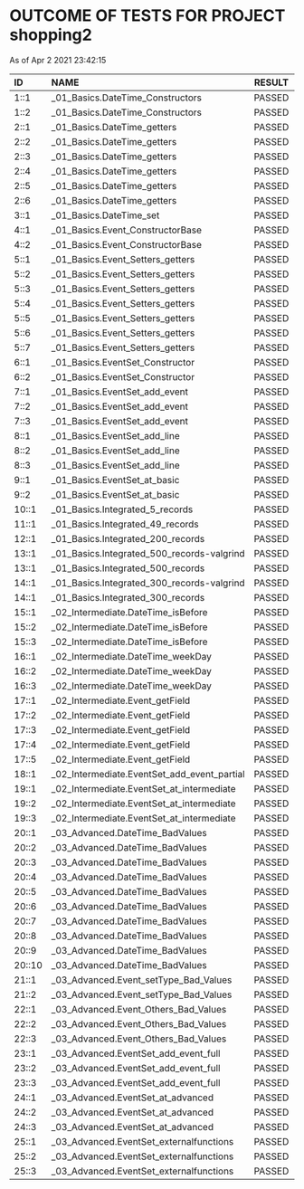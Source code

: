 # OUTCOME OF TESTS FOR PROJECT shopping2

As of Apr  2 2021 23:42:15

| ID | NAME | RESULT | COMMENTS |
| :----- |:------ | :---: | :---: |
| 1::1 | _01_Basics.DateTime_Constructors | PASSED | OK |
| 1::2 | _01_Basics.DateTime_Constructors | PASSED | OK |
| 2::1 | _01_Basics.DateTime_getters | PASSED | OK |
| 2::2 | _01_Basics.DateTime_getters | PASSED | OK |
| 2::3 | _01_Basics.DateTime_getters | PASSED | OK |
| 2::4 | _01_Basics.DateTime_getters | PASSED | OK |
| 2::5 | _01_Basics.DateTime_getters | PASSED | OK |
| 2::6 | _01_Basics.DateTime_getters | PASSED | OK |
| 3::1 | _01_Basics.DateTime_set | PASSED | OK |
| 4::1 | _01_Basics.Event_ConstructorBase | PASSED | OK |
| 4::2 | _01_Basics.Event_ConstructorBase | PASSED | OK |
| 5::1 | _01_Basics.Event_Setters_getters | PASSED | OK |
| 5::2 | _01_Basics.Event_Setters_getters | PASSED | OK |
| 5::3 | _01_Basics.Event_Setters_getters | PASSED | OK |
| 5::4 | _01_Basics.Event_Setters_getters | PASSED | OK |
| 5::5 | _01_Basics.Event_Setters_getters | PASSED | OK |
| 5::6 | _01_Basics.Event_Setters_getters | PASSED | OK |
| 5::7 | _01_Basics.Event_Setters_getters | PASSED | OK |
| 6::1 | _01_Basics.EventSet_Constructor | PASSED | OK |
| 6::2 | _01_Basics.EventSet_Constructor | PASSED | OK |
| 7::1 | _01_Basics.EventSet_add_event | PASSED | OK |
| 7::2 | _01_Basics.EventSet_add_event | PASSED | OK |
| 7::3 | _01_Basics.EventSet_add_event | PASSED | OK |
| 8::1 | _01_Basics.EventSet_add_line | PASSED | OK |
| 8::2 | _01_Basics.EventSet_add_line | PASSED | OK |
| 8::3 | _01_Basics.EventSet_add_line | PASSED | OK |
| 9::1 | _01_Basics.EventSet_at_basic | PASSED | OK |
| 9::2 | _01_Basics.EventSet_at_basic | PASSED | OK |
| 10::1 | _01_Basics.Integrated_5_records | PASSED | OK |
| 11::1 | _01_Basics.Integrated_49_records | PASSED | OK |
| 12::1 | _01_Basics.Integrated_200_records | PASSED | OK |
| 13::1| _01_Basics.Integrated_500_records-valgrind | PASSED | NO LEAKS |
| 13::1 | _01_Basics.Integrated_500_records | PASSED | OK |
| 14::1| _01_Basics.Integrated_300_records-valgrind | PASSED | NO LEAKS |
| 14::1 | _01_Basics.Integrated_300_records | PASSED | OK |
| 15::1 | _02_Intermediate.DateTime_isBefore | PASSED | OK |
| 15::2 | _02_Intermediate.DateTime_isBefore | PASSED | OK |
| 15::3 | _02_Intermediate.DateTime_isBefore | PASSED | OK |
| 16::1 | _02_Intermediate.DateTime_weekDay | PASSED | OK |
| 16::2 | _02_Intermediate.DateTime_weekDay | PASSED | OK |
| 16::3 | _02_Intermediate.DateTime_weekDay | PASSED | OK |
| 17::1 | _02_Intermediate.Event_getField | PASSED | OK |
| 17::2 | _02_Intermediate.Event_getField | PASSED | OK |
| 17::3 | _02_Intermediate.Event_getField | PASSED | OK |
| 17::4 | _02_Intermediate.Event_getField | PASSED | OK |
| 17::5 | _02_Intermediate.Event_getField | PASSED | OK |
| 18::1 | _02_Intermediate.EventSet_add_event_partial | PASSED | OK |
| 19::1 | _02_Intermediate.EventSet_at_intermediate | PASSED | OK |
| 19::2 | _02_Intermediate.EventSet_at_intermediate | PASSED | OK |
| 19::3 | _02_Intermediate.EventSet_at_intermediate | PASSED | OK |
| 20::1 | _03_Advanced.DateTime_BadValues | PASSED | OK |
| 20::2 | _03_Advanced.DateTime_BadValues | PASSED | OK |
| 20::3 | _03_Advanced.DateTime_BadValues | PASSED | OK |
| 20::4 | _03_Advanced.DateTime_BadValues | PASSED | OK |
| 20::5 | _03_Advanced.DateTime_BadValues | PASSED | OK |
| 20::6 | _03_Advanced.DateTime_BadValues | PASSED | OK |
| 20::7 | _03_Advanced.DateTime_BadValues | PASSED | OK |
| 20::8 | _03_Advanced.DateTime_BadValues | PASSED | OK |
| 20::9 | _03_Advanced.DateTime_BadValues | PASSED | OK |
| 20::10 | _03_Advanced.DateTime_BadValues | PASSED | OK |
| 21::1 | _03_Advanced.Event_setType_Bad_Values | PASSED | OK |
| 21::2 | _03_Advanced.Event_setType_Bad_Values | PASSED | OK |
| 22::1 | _03_Advanced.Event_Others_Bad_Values | PASSED | OK |
| 22::2 | _03_Advanced.Event_Others_Bad_Values | PASSED | OK |
| 22::3 | _03_Advanced.Event_Others_Bad_Values | PASSED | OK |
| 23::1 | _03_Advanced.EventSet_add_event_full | PASSED | OK |
| 23::2 | _03_Advanced.EventSet_add_event_full | PASSED | OK |
| 23::3 | _03_Advanced.EventSet_add_event_full | PASSED | OK |
| 24::1 | _03_Advanced.EventSet_at_advanced | PASSED | OK |
| 24::2 | _03_Advanced.EventSet_at_advanced | PASSED | OK |
| 24::3 | _03_Advanced.EventSet_at_advanced | PASSED | OK |
| 25::1 | _03_Advanced.EventSet_externalfunctions | PASSED | OK |
| 25::2 | _03_Advanced.EventSet_externalfunctions | PASSED | OK |
| 25::3 | _03_Advanced.EventSet_externalfunctions | PASSED | OK |
